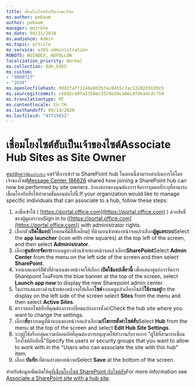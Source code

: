 ```yaml
---
title: เชื่อมโยงไซต์ฮับเป็นเจ้าของไซต์
ms.author: pebaum
author: pebaum
manager: mnirkhe
ms.date: 04/21/2020
ms.audience: Admin
ms.topic: article
ms.service: o365-administration
ROBOTS: NOINDEX, NOFOLLOW
localization_priority: Normal
ms.collection: Adm_O365
ms.custom:
- "9000717"
- "2638"
ms.openlocfilehash: 9dd2faff114be063bfac0455c7ac13202b5b20cb
ms.sourcegitcommit: c6692ce0fa1358ec3529e59ca0ecdfdea4cdc759
ms.translationtype: MT
ms.contentlocale: th-TH
ms.lasthandoff: 09/14/2020
ms.locfileid: "47715652"
---
```

# <a name="associate-hub-sites-as-site-owner"></a><span data-ttu-id="89e0d-102">เชื่อมโยงไซต์ฮับเป็นเจ้าของไซต์</span><span class="sxs-lookup"><span data-stu-id="89e0d-102">Associate Hub Sites as Site Owner</span></span>

<span data-ttu-id="89e0d-103">[ศูนย์ข้อความ๑๘๖๖๒๖](https://admin.microsoft.com/Adminportal/Home?source=applauncher#/MessageCenter?id=MC186626) แชร์วิธีการเข้าร่วม SharePoint hub ในตอนนี้สามารถดำเนินการได้โดยเจ้าของไซต์</span><span class="sxs-lookup"><span data-stu-id="89e0d-103">[Message Center 186626](https://admin.microsoft.com/Adminportal/Home?source=applauncher#/MessageCenter?id=MC186626) shared how joining a SharePoint hub can now be performed by site owners.</span></span> <span data-ttu-id="89e0d-104">ถ้าองค์กรของคุณต้องการจัดการบุคคลที่ระบุที่สามารถเชื่อมโยงกับฮับให้ทำตามขั้นตอนต่อไปนี้:</span><span class="sxs-lookup"><span data-stu-id="89e0d-104">If your organization would like to manage specific individuals that can associate to a hub, follow these steps:</span></span> 

1. <span data-ttu-id="89e0d-105">ลงชื่อเข้าใช้ ( [https://portal.office.com](https://portal.office.com) ) ด้วยสิทธิ์ของผู้ดูแลระบบ</span><span class="sxs-lookup"><span data-stu-id="89e0d-105">Sign in to ([https://portal.office.com](https://portal.office.com)) with administrator rights.</span></span>
2. <span data-ttu-id="89e0d-106">เลือกตัว**เปิดใช้แอป**(ไอคอนที่มีสี่สี่เหลี่ยม) ที่ด้านบนซ้ายของหน้าจอแล้วเลือก**ผู้ดูแลระบบ**</span><span class="sxs-lookup"><span data-stu-id="89e0d-106">Select the **app launcher** (icon with nine squares) at the top left of the screen, and then select **Administrator**.</span></span>
3. <span data-ttu-id="89e0d-107">เลือก**ศูนย์การจัดการ**จากเมนูทางด้านซ้ายของหน้าจอแล้วเลือก**SharePoint**</span><span class="sxs-lookup"><span data-stu-id="89e0d-107">Select **Admin Center** from the menu on the left side of the screen and then select **SharePoint**.</span></span>
4. <span data-ttu-id="89e0d-108">จากแบนเนอร์สีฟ้าที่ด้านบนของหน้าจอให้เลือก **เปิดใช้แอปเดี๋ยวนี้** เพื่อแสดงศูนย์การจัดการ Sharepoint ใหม่</span><span class="sxs-lookup"><span data-stu-id="89e0d-108">From the blue banner at the top of the screen, select **Launch app now** to display the new Sharepoint admin center.</span></span>
5. <span data-ttu-id="89e0d-109">ในการแสดงทางด้านซ้ายของหน้าจอให้เลือก**ไซต์**จากเมนูแล้วเลือกไซต์ที่**ใช้งานอยู่**</span><span class="sxs-lookup"><span data-stu-id="89e0d-109">In the display on the left side of the screen select **Sites** from the menu and then select **Active Sites**.</span></span>
6. <span data-ttu-id="89e0d-110">ตรวจสอบไซต์ฮับที่คุณต้องการเปลี่ยนแปลงการตั้งค่า</span><span class="sxs-lookup"><span data-stu-id="89e0d-110">Check the hub site where you want to change the settings.</span></span>
7. <span data-ttu-id="89e0d-111">เลือก**ฮับ**จากเมนูที่ด้านบนของหน้าจอแล้วเลือก**แก้ไขการตั้งค่าไซต์ฮับ**</span><span class="sxs-lookup"><span data-stu-id="89e0d-111">Select **Hub** from the menu at the top of the screen and select **Edit Hub Site Settings**.</span></span>
8. <span data-ttu-id="89e0d-112">ระบุผู้ใช้หรือกลุ่มความปลอดภัยที่คุณต้องการอนุญาตให้ทำงานกับรายการ "ผู้ใช้ที่สามารถเชื่อมโยงไซต์กับฮับนี้"</span><span class="sxs-lookup"><span data-stu-id="89e0d-112">Specify the users or security groups that you want to allow to work with in the "Users who can associate the site with this hub" item.</span></span>
9. <span data-ttu-id="89e0d-113">เลือก **บันทึก** ที่ด้านล่างของหน้าจอ</span><span class="sxs-lookup"><span data-stu-id="89e0d-113">Select **Save** at the bottom of the screen.</span></span>

<span data-ttu-id="89e0d-114">สำหรับข้อมูลเพิ่มเติมให้ดู[ที่เชื่อมโยงไซต์ SharePoint กับไซต์ฮับ](https://support.office.com/article/associate-a-sharepoint-site-with-a-hub-site-ae0009fd-af04-4d3d-917d-88edb43efc05)</span><span class="sxs-lookup"><span data-stu-id="89e0d-114">For more information see [Associate a SharePoint site with a hub site](https://support.office.com/article/associate-a-sharepoint-site-with-a-hub-site-ae0009fd-af04-4d3d-917d-88edb43efc05).</span></span> 